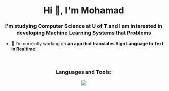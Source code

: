 <h1 align="center">Hi 👋, I'm Mohamad</h1>
<h3 align="center">I'm studying Computer Science at U of T and I am interested in developing Machine Learning Systems that Problems</h3>

- 🔭 I’m currently working on **an app that translates Sign Language to Text in Realtime**

<br>

<h3 align="center">Languages and Tools:</h3>
<div align="center">
  <img align="center" src="https://skillicons.dev/icons?i=py,tensorflow,r,mysql,sklearn,html,css" />
</div>
<br/>
